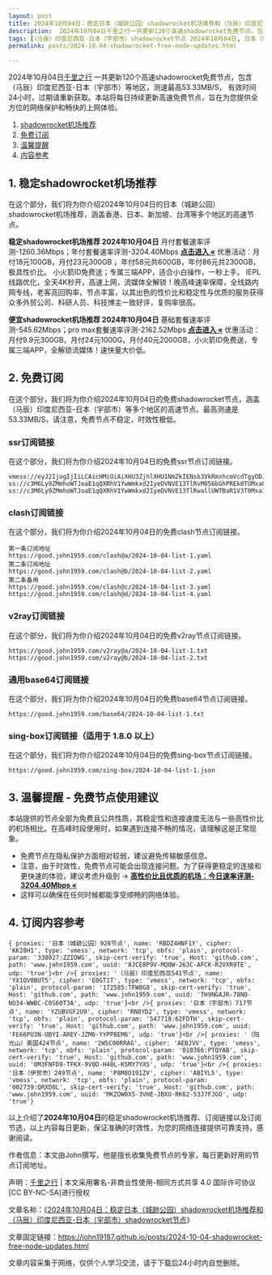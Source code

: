 ```yaml
---
layout: post
title: 2024年10月04日：稳定日本（城跡公园）shadowrocket机场推荐和（马辰）印度尼西亚-日本（宇部市）shadowrocket节点
description:  2024年10月04日千里之行一共更新120个高速shadowrocket免费节点，包含（马辰）印度尼西亚-日本（宇部市）等地区，测速最高53.33MB/S， 有效时间24小时，过期请重新获取。本站将每日持续更新高速免费节点，旨在为您提供全方位的网络保护和畅快的上网体验
tags: [（马辰）印度尼西亚-日本（宇部市）shadowrocket节点 2024年10月04日, 日本（城跡公园）稳定shadowrocket机场推荐 2024年10月04日]
permalink: posts/2024-10-04-shadowrocket-free-node-updates.html

---
```



2024年10月04日[千里之行](https://john19187.github.io) 一共更新120个高速shadowrocket免费节点，包含（马辰）印度尼西亚-日本（宇部市）等地区，测速最高53.33MB/S， 有效时间24小时，过期请重新获取。本站将每日持续更新高速免费节点，旨在为您提供全方位的网络保护和畅快的上网体验。

1. [shadowrocket机场推荐](#1-稳定shadowrocket机场推荐)
2. [免费订阅](#2-免费订阅)
3. [温馨提醒](#3-温馨提醒---免费节点使用建议)
4. [内容参考](#4-订阅内容参考)

## 1. 稳定shadowrocket机场推荐

在这个部分，我们将为你介绍2024年10月04日的日本（城跡公园）shadowrocket机场推荐，涵盖香港、日本、新加坡、台湾等多个地区的高速节点。

<div class="good cat1"><strong>稳定shadowrocket机场推荐 2024年10月04日</strong> 月付套餐速率评测-1260.36Mbps；年付套餐速率评测-3204.40Mbps <strong><a href="https://good.john1959.com/lepl/2024-10-04" target="_blank">点击进入 «</a></strong> 优惠活动：月付18元100GB，月付23元300GB ，年付58元共600GB，年付86元共2300GB，极具性价比。 小火箭ID免费送；专属三端APP，适合小白操作，一秒上手。 IEPL线路优化，全天4K秒开，高速上网，流媒体全解锁！晚高峰速率保障，全线路内网专线，老客高回购率，节点丰富，以其出色的性价比和稳定性与优质的服务获得众多外贸公司、科研人员、科技博主一致好评，复购率很高。</div><div class="good cat2">

<strong>便宜shadowrocket机场推荐 2024年10月04日</strong> 基础套餐速率评测-545.62Mbps；pro max套餐速率评测-2162.52Mbps <strong><a href="https://good.john1959.com/cheap/2024-10-04" target="_blank">点击进入 «</a></strong> 优惠活动：月付9.9元300GB，月付24元1000G，月付40元2000GB，小火箭ID免费送，专属三端APP，全解锁流媒体！速快量大价低。</div>

## 2. 免费订阅

在这个部分，我们将为你介绍2024年10月04日的免费shadowrocket节点，涵盖（马辰）印度尼西亚-日本（宇部市）等多个地区的高速节点。最高测速是53.33MB/S，请注意，免费节点不稳定，时效性极低。

### ssr订阅链接

在这个部分，我们将为你介绍2024年10月04日的免费ssr节点订阅链接。

```
vmess://eyJ2IjogIjIiLCAicHMiOiAiXHU3ZjhlXHU1NmZkIENsb3VkRmxhcmVcdTgyODJcdTcwYjkiLCAiYWRkIjogIjEwNC4xOC4xODkuMTkiLCAicG9ydCI6ICI4MDgwIiwgImlkIjogImI1NTFhYTIyLTIyYWYtMTFlZS1iOGQ4LWYyM2M5MzJlYjY4ZCIsICJhaWQiOiAiMCIsICJzY3kiOiAiYXV0byIsICJuZXQiOiAid3MiLCAidHlwZSI6ICJub25lIiwgImhvc3QiOiAib2lpY3R3Lnl5ZHNpaS5jb20iLCAicGF0aCI6ICIvIiwgInRscyI6ICIiLCAic25pIjogIiIsICJhbHBuIjogIiJ9
ss://c3M6Ly9ZMmhoWTJoaE1qQXRhV1YwWmkxd2IyeDVNVE13TlRvM056bGhPREk0TUMxa05tWXhMVFJpWW1JdE9UQmhZUzFtTURabE1UVmhNV1k1TXpZ@free.2apzhfa:31641#9%7C%F0%9F%87%BB%F0%9F%87%B3%E8%B6%8A%E5%8D%97%2001%20%7C%201x%20VN
ss://c3M6Ly9ZMmhoWTJoaE1qQXRhV1YwWmkxd2IyeDVNVE13TlRwallUWTBaR1V3T0Mxa1l6RXdMVFF4TVdRdFltRTFPUzAzTWpjM1pXRTRPREpqTXpn@free.2weradf:36115#7%7C%F0%9F%87%AF%F0%9F%87%B5%20%E6%97%A5%E6%9C%AC%2003%20%7C%201x%20JP
```

### clash订阅链接

在这个部分，我们将为你介绍2024年10月04日的免费clash节点订阅链接。

```
第一条订阅地址
https://good.john1959.com/clash@a/2024-10-04-list-1.yaml
第二条订阅地址
https://good.john1959.com/clash@b/2024-10-04-list-2.yaml
第二条备用
https://good.john1959.com/clash@c/2024-10-04-list-3.yaml
https://good.john1959.com/clash@d/2024-10-04-list-4.yaml
```

### v2ray订阅链接

在这个部分，我们将为你介绍2024年10月04日的免费v2ray节点订阅链接。

```
https://good.john1959.com/v2ray@a/2024-10-04-list-1.txt
https://good.john1959.com/v2ray@b/2024-10-04-list-2.txt
```

### 通用base64订阅链接

在这个部分，我们将为你介绍2024年10月04日的免费base64节点订阅链接。

```
https://good.john1959.com/base64/2024-10-04-list-1.txt
```

### sing-box订阅链接（适用于 1.8.0 以上）

在这个部分，我们将为你介绍2024年10月04日的免费sing-box节点订阅链接。

```
https://good.john1959.com/sing-box/2024-10-04-list-1.json
```

## 3. 温馨提醒 - 免费节点使用建议

本站提供的节点全部为免费且公共性质，其稳定性和连接速度无法与一些高性价比的机场相比。在高峰时段使用时，如果遇到连接不畅的情况，请理解这是正常现象。

- 免费节点在隐私保护方面相对较弱，建议避免传输敏感信息。
- 注意，由于时效性，免费节点可能会出现连接问题。为了获得更稳定的连接和更快速的体验，建议考虑升级到 → <strong>[高性价比且优质的机场：今日速率评测- 3204.40Mbps «](https://good.john1959.com/lepl/2024-10-04)</strong>
- 这样可以确保在任何时候都能享受顺畅的网络体验。

## 4. 订阅内容参考

```
{ proxies: '日本（城跡公园）928节点', name: 'RBDZ4HNF1Y', cipher: 'KK28H1', type: 'vmess', network: 'tcp', obfs: 'plain', protocol-param: '338027:ZZIOWG', skip-cert-verify: 'true', Host: 'github.com', path: 'www.john1959.com', uuid: '8JCE8P9V-MQOW-263C-AFCK-R2VXR9TE', udp: 'true'}<br />{ proxies: '（马辰）印度尼西亚541节点', name: 'YX1QV0BUT5', cipher: 'E0GT1T', type: 'vmess', network: 'tcp', obfs: 'plain', protocol-param: '172585:TFW8G8', skip-cert-verify: 'true', Host: 'github.com', path: 'www.john1959.com', uuid: 'TH9NGAJR-78NO-NO34-WWBC-C0S60T3A', udp: 'true'}<br />{ proxies: '日本（宇部市）717节点', name: 'YZUBVGF2U9', cipher: 'RN0YD2', type: 'vmess', network: 'tcp', obfs: 'plain', protocol-param: '547718:62FDTH', skip-cert-verify: 'true', Host: 'github.com', path: 'www.john1959.com', uuid: 'FE66PU3N-UBYI-AREY-JZM6-YYPP8EM6', udp: 'true'}<br />{ proxies: '（阳光山）美国424节点', name: '2W5C00RRAG', cipher: 'AEBJVV', type: 'vmess', network: 'tcp', obfs: 'plain', protocol-param: '010366:PTQYAB', skip-cert-verify: 'true', Host: 'github.com', path: 'www.john1959.com', uuid: '0M3FNFD9-TFKX-9V0D-H48L-K5MY7YXS', udp: 'true'}<br />{ proxies: '日本（伊贺市）249节点', name: 'P8M8O191ZV', cipher: 'ABIYL5', type: 'vmess', network: 'tcp', obfs: 'plain', protocol-param: '002739:QRXD0L', skip-cert-verify: 'true', Host: 'github.com', path: 'www.john1959.com', uuid: 'MKZOW0X5-3VHE-JBXU-RK62-53J7FJGO', udp: 'true'}
```

以上介绍了<strong>2024年10月04日</strong>的稳定shadowrocket机场推荐、订阅链接以及订阅节选，以上内容每日更新，保证准确的时效性，为您的网络连接提供可靠支持，感谢阅读。

作者信息：本文由John撰写，他是擅长收集免费节点的专家，每日更新好用的节点订阅地址。

声明：[千里之行](https://john19187.github.io) | 本文采用署名-非商业性使用-相同方式共享 4.0 国际许可协议[CC BY-NC-SA]进行授权

文章名称：《[2024年10月04日：稳定日本（城跡公园）shadowrocket机场推荐和（马辰）印度尼西亚-日本（宇部市）shadowrocket节点](https://john19187.github.io/posts/2024-10-04-shadowrocket-free-node-updates.html)》

文章固定链接：https://john19187.github.io/posts/2024-10-04-shadowrocket-free-node-updates.html

文章内容采集于网络，仅供个人学习交流，请于下载后24小时内自觉删除。

